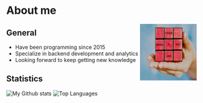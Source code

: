 # About me
<img align="right" width="150" height="150" alt="Image" src="https://github.com/kostmetallist/kostmetallist/blob/master/resources/figure-it-out.jpg">

## General

- Have been programming since 2015
- Specialize in backend development and analytics
- Looking forward to keep getting new knowledge

## Statistics

![My Github stats](https://github-readme-stats.vercel.app/api?username=kostmetallist&show_icons=true&theme=synthwave)
![Top Languages](https://github-readme-stats.vercel.app/api/top-langs?username=kostmetallist&layout=compact)
